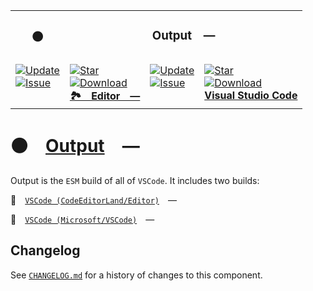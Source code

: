 <table><tr> <td colspan="1"> <h3 align="center"> <picture>    </picture> ⚫ </h3> </td> <td colspan="3" valign="top"> <h3 align="center"> Output — </h3> </td> </tr><tr><td valign="top" colspan="1"><a href="HTTPS://GitHub.Com/CodeEditorLand/Editor" target="_blank"> <picture> <source media="(prefers-color-scheme: dark)" srcset="https://img.shields.io/github/last-commit/CodeEditorLand/Editor?label=Update&color=black&labelColor=black&logoColor=white&logoWidth=0"> <source media="(prefers-color-scheme: light)" srcset="https://img.shields.io/github/last-commit/CodeEditorLand/Editor?label=Update&color=white&labelColor=white&logoColor=black&logoWidth=0"> <img src="https://img.shields.io/github/last-commit/CodeEditorLand/Editor?label=Update&color=black&labelColor=black&logoColor=white&logoWidth=0" alt="Update" title="Update"> </picture> </a><br><a href="HTTPS://GitHub.Com/CodeEditorLand/Editor" target="_blank"> <picture> <source media="(prefers-color-scheme: dark)" srcset="https://img.shields.io/github/issues/CodeEditorLand/Editor?label=Issue&color=black&labelColor=black&logoColor=white&logoWidth=0"> <source media="(prefers-color-scheme: light)" srcset="https://img.shields.io/github/issues/CodeEditorLand/Editor?label=Issue&color=white&labelColor=white&logoColor=black&logoWidth=0"> <img src="https://img.shields.io/github/issues/CodeEditorLand/Editor?label=Issue&color=black&labelColor=black&logoColor=white&logoWidth=0" alt="Issue" title="Issue"> </picture> </a><br></td><td valign="top" colspan="1"><a href="https://github.com/CodeEditorLand/Editor" target="_blank"><picture><source media="(prefers-color-scheme: dark)" srcset="https://img.shields.io/github/stars/CodeEditorLand/Editor?style=flat&label=Star&logo=github&color=black&labelColor=black&logoColor=white&logoWidth=0"><source media="(prefers-color-scheme: light)" srcset="https://img.shields.io/github/stars/CodeEditorLand/Editor?style=flat&label=Star&logo=github&color=white&labelColor=white&logoColor=black&logoWidth=0"><img src="https://img.shields.io/github/stars/CodeEditorLand/Editor?style=flat&label=Star&logo=github&color=black&labelColor=black&logoColor=white&logoWidth=0" alt="Star"></picture></a><br><a href="HTTPS://GitHub.Com/CodeEditorLand/Editor" target="_blank"> <picture> <source media="(prefers-color-scheme: dark)" srcset="https://img.shields.io/github/downloads/CodeEditorLand/Editor/total?label=Download&color=black&labelColor=black&logoColor=white&logoWidth=0"> <source media="(prefers-color-scheme: light)" srcset="https://img.shields.io/github/downloads/CodeEditorLand/Editor/total?label=Download&color=white&labelColor=white&logoColor=black&logoWidth=0"> <img src="https://img.shields.io/github/downloads/CodeEditorLand/Editor/total?label=Download&color=black&labelColor=black&logoColor=white&logoWidth=0" alt="Download" title="Download"> </picture> </a><br><a href="https://github.com/CodeEditorLand/Editor" target="_blank"><b>🏞️ Editor —</b></a></td><td valign="top" colspan="1"><a href="HTTPS://GitHub.Com/Microsoft/VSCode" target="_blank"> <picture> <source media="(prefers-color-scheme: dark)" srcset="https://img.shields.io/github/last-commit/Microsoft/VSCode?label=Update&color=black&labelColor=black&logoColor=white&logoWidth=0"> <source media="(prefers-color-scheme: light)" srcset="https://img.shields.io/github/last-commit/Microsoft/VSCode?label=Update&color=white&labelColor=white&logoColor=black&logoWidth=0"> <img src="https://img.shields.io/github/last-commit/Microsoft/VSCode?label=Update&color=black&labelColor=black&logoColor=white&logoWidth=0" alt="Update" title="Update"> </picture> </a><br><a href="HTTPS://GitHub.Com/Microsoft/VSCode" target="_blank"> <picture> <source media="(prefers-color-scheme: dark)" srcset="https://img.shields.io/github/issues/Microsoft/VSCode?label=Issue&color=black&labelColor=black&logoColor=white&logoWidth=0"> <source media="(prefers-color-scheme: light)" srcset="https://img.shields.io/github/issues/Microsoft/VSCode?label=Issue&color=white&labelColor=white&logoColor=black&logoWidth=0"> <img src="https://img.shields.io/github/issues/Microsoft/VSCode?label=Issue&color=black&labelColor=black&logoColor=white&logoWidth=0" alt="Issue" title="Issue"> </picture> </a><br></td><td valign="top" colspan="1"><a href="https://github.com/microsoft/vscode" target="_blank"><picture><source media="(prefers-color-scheme: dark)" srcset="https://img.shields.io/github/stars/microsoft/vscode?style=flat&label=Star&logo=github&color=black&labelColor=black&logoColor=white&logoWidth=0"><source media="(prefers-color-scheme: light)" srcset="https://img.shields.io/github/stars/microsoft/vscode?style=flat&label=Star&logo=github&color=white&labelColor=white&logoColor=black&logoWidth=0"><img src="https://img.shields.io/github/stars/microsoft/vscode?style=flat&label=Star&logo=github&color=black&labelColor=black&logoColor=white&logoWidth=0" alt="Star"></picture></a><br><a href="HTTPS://GitHub.Com/Microsoft/VSCode" target="_blank"> <picture> <source media="(prefers-color-scheme: dark)" srcset="https://img.shields.io/github/downloads/Microsoft/VSCode/total?label=Download&color=black&labelColor=black&logoColor=white&logoWidth=0"> <source media="(prefers-color-scheme: light)" srcset="https://img.shields.io/github/downloads/Microsoft/VSCode/total?label=Download&color=white&labelColor=white&logoColor=black&logoWidth=0"> <img src="https://img.shields.io/github/downloads/Microsoft/VSCode/total?label=Download&color=black&labelColor=black&logoColor=white&logoWidth=0" alt="Download" title="Download"> </picture> </a><br><a href="https://github.com/microsoft/vscode" target="_blank"><b>Visual Studio Code</b></a></td></tr></table>

# ⚫ [Output] —

Output is the `ESM` build of all of `VSCode`. It includes two builds:

🎁 [`VSCode (CodeEditorLand/Editor)`][CodeEditorLand] —

🎁 [`VSCode (Microsoft/VSCode)`][Microsoft] —

[Output]: HTTPS://NPMJS.Org/@codeeditorland/output
[CodeEditorLand]: HTTPS://GitHub.Com/CodeEditorLand/Editor.git
[Microsoft]: HTTPS://GitHub.Com/Microsoft/VSCode.git

## Changelog

See [`CHANGELOG.md`](CHANGELOG.md) for a history of changes to this component.
